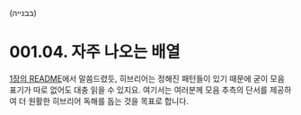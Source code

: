 (בבנייה)
# 001.04. 자주 나오는 배열
[1장의 README](./README.md)에서 말씀드렸듯, 히브리어는
정해진 패턴들이 있기 때문에 굳이 모음 표기가 따로 없어도
대충 읽을 수 있지요. 여기서는 여러분께 모음 추측의 단서를
제공하여 더 원활한 히브리어 독해를 돕는 것을 목표로 합니다.
